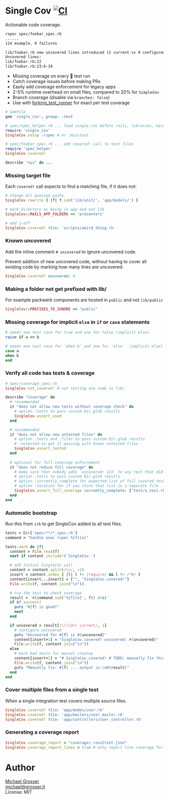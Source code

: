 # Single Cov [![CI](https://github.com/grosser/single_cov/actions/workflows/actions.yml/badge.svg)](https://github.com/grosser/single_cov/actions?query=branch%3Amaster)

Actionable code coverage.

```Bash
rspec spec/foobar_spec.rb
......
114 example, 0 failures

lib/foobar.rb new uncovered lines introduced (2 current vs 0 configured)
Uncovered lines:
lib/foobar.rb:22
lib/foobar.rb:23:6-19
```

 - Missing coverage on every 💚 test run
 - Catch coverage issues before making PRs
 - Easily add coverage enforcement for legacy apps
 - 2-5% runtime overhead on small files, compared to 20% for `SimpleCov`
 - Branch coverage (disable via `branches: false`)
 - Use with [forking_test_runner](https://github.com/grosser/forking_test_runner) for exact per test coverage

```Ruby
# Gemfile
gem 'single_cov', group: :test

# spec/spec_helper.rb ... load single_cov before rails, libraries, minitest, or rspec
require 'single_cov'
SingleCov.setup :rspec # or :minitest

# spec/foobar_spec.rb ... add covered! call to test files
require 'spec_helper'
SingleCov.covered!

describe "xyz" do ...
```

### Missing target file

Each `covered!` call expects to find a matching file, if it does not:

```Ruby
# change all guessed paths
SingleCov.rewrite { |f| f.sub('lib/unit/', 'app/models/') }

# mark directory as being in app and not lib
SingleCov::RAILS_APP_FOLDERS << 'presenters'

# add 1-off
SingleCov.covered! file: 'scripts/weird_thing.rb'
```

### Known uncovered

Add the inline comment `# uncovered` to ignore uncovered code.

Prevent addition of new uncovered code, without having to cover all existing code by marking how many lines are uncovered:

```Ruby
SingleCov.covered! uncovered: 4
```

### Making a folder not get prefixed with lib/

For example packwerk components are hosted in `public` and not `lib/public`

```ruby
SingleCov::PREFIXES_TO_IGNORE << "public"
```

### Missing coverage for implicit `else` in `if` or `case` statements

```ruby
# needs one test case for true and one for false (implicit else)
raise if a == b

# needs one test case for `when b` and one for `else`  (implicit else)
case a
when b
end
```

### Verify all code has tests & coverage

```Ruby
# spec/coverage_spec.rb
SingleCov.not_covered! # not testing any code in lib/

describe "Coverage" do
  # recommended
  it "does not allow new tests without coverage check" do
    # option :tests to pass custom Dir.glob results
    SingleCov.assert_used
  end

  # recommended
  it "does not allow new untested files" do
    # option :tests and :files to pass custom Dir.glob results
    # :untested to get it passing with known untested files
    SingleCov.assert_tested
  end
  
  # optional for full coverage enforcement
  it "does not reduce full coverage" do
    # make sure that nobody adds `uncovered: 123` to any test that did not have it before
    # option :tests to pass custom Dir.glob results
    # option :currently_complete for expected list of full covered tests
    # option :location for if you store that list in a separate file
    SingleCov.assert_full_coverage currently_complete: ["test/a_test.rb"]
  end
end
```

### Automatic bootstrap

Run this from `irb` to get SingleCov added to all test files.

```Ruby
tests = Dir['spec/**/*_spec.rb']
command = "bundle exec rspec %{file}"

tests.each do |f|
  content = File.read(f)
  next if content.include?('SingleCov.')

  # add initial SingleCov call
  content = content.split(/\n/, -1)
  insert = content.index { |l| l !~ /require/ && l !~ /^#/ }
  content[insert...insert] = ["", "SingleCov.covered!"]
  File.write(f, content.join("\n"))

  # run the test to check coverage
  result = `#{command.sub('%{file}', f)} 2>&1`
  if $?.success?
    puts "#{f} is good!"
    next
  end

  if uncovered = result[/\((\d+) current/, 1]
    # configure uncovered
    puts "Uncovered for #{f} is #{uncovered}"
    content[insert+1] = "SingleCov.covered! uncovered: #{uncovered}"
    File.write(f, content.join("\n"))
  else
    # mark bad tests for manual cleanup
    content[insert+1] = "# SingleCov.covered! # TODO: manually fix this"
    File.write(f, content.join("\n"))
    puts "Manually fix: #{f} ... output is:\n#{result}"
  end
end
```

### Cover multiple files from a single test

When a single integration test covers multiple source files.

```ruby
SingleCov.covered! file: 'app/modes/user.rb'
SingleCov.covered! file: 'app/mailers/user_mailer.rb'
SingleCov.covered! file: 'app/controllers/user_controller.rb'
```

### Generating a coverage report

```ruby
SingleCov.coverage_report = "coverage/.resultset.json"
SingleCov.coverage_report_lines = true # only report line coverage for coverage systems that do not support branch coverage
```

Author
======
[Michael Grosser](http://grosser.it)<br/>
michael@grosser.it<br/>
License: MIT
